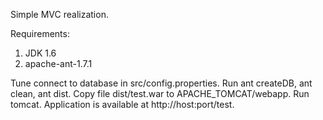 Simple MVC realization.

Requirements:
1. JDK 1.6
2. apache-ant-1.7.1

Tune connect to database in src/config.properties.
Run ant createDB, ant clean, ant dist. Copy file dist/test.war to APACHE_TOMCAT/webapp.
Run tomcat. Application is available at http://host:port/test.
